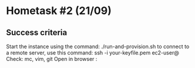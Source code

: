 Hometask #2 (21/09)
===================
Success criteria
----------------
Start the instance using the command:
./run-and-provision.sh
to connect to a remote server, use this command:
ssh -i your-keyfile.pem ec2-user@<your-ec2-ip>   
 Check: mc, vim, git
 Open in browser : <your-ec2-ip>
